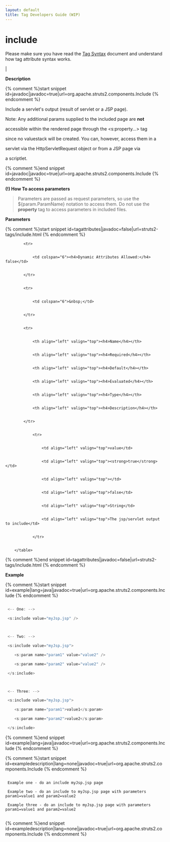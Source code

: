 ```yaml
---
layout: default
title: Tag Developers Guide (WIP)
---
```


# include


Please make sure you have read the [Tag Syntax](#PAGE_13927) document and understand how tag attribute syntax works.

| 

__Description__



{% comment %}start snippet id=javadoc|javadoc=true|url=org.apache.struts2.components.Include {% endcomment %}
<p> <p>Include a servlet's output (result of servlet or a JSP page).</p>
 <p>Note: Any additional params supplied to the included page are <b>not</b>
 accessible within the rendered page through the <s:property...> tag
 since no valuestack will be created. You can, however, access them in a
 servlet via the HttpServletRequest object or from a JSP page via
 a scriptlet.</p></p>
{% comment %}end snippet id=javadoc|javadoc=true|url=org.apache.struts2.components.Include {% endcomment %}

**(!) How To access parameters**


> 

> 

> Parameters are passed as request parameters, so use the \${param.ParamName} notation to access them. Do not use the **property** tag to access parameters in included files.

> 

__Parameters__



{% comment %}start snippet id=tagattributes|javadoc=false|url=struts2-tags/include.html {% endcomment %}
<p>		<table width="100%">
			<tr>
				<td colspan="6"><h4>Dynamic Attributes Allowed:</h4> false</td>
			</tr>
			<tr>
				<td colspan="6">&nbsp;</td>
			</tr>
			<tr>
				<th align="left" valign="top"><h4>Name</h4></th>
				<th align="left" valign="top"><h4>Required</h4></th>
				<th align="left" valign="top"><h4>Default</h4></th>
				<th align="left" valign="top"><h4>Evaluated</h4></th>
				<th align="left" valign="top"><h4>Type</h4></th>
				<th align="left" valign="top"><h4>Description</h4></th>
			</tr>
				<tr>
					<td align="left" valign="top">value</td>
					<td align="left" valign="top"><strong>true</strong></td>
					<td align="left" valign="top"></td>
					<td align="left" valign="top">false</td>
					<td align="left" valign="top">String</td>
					<td align="left" valign="top">The jsp/servlet output to include</td>
				</tr>
		</table></p>
{% comment %}end snippet id=tagattributes|javadoc=false|url=struts2-tags/include.html {% endcomment %}

__Example__



{% comment %}start snippet id=example|lang=java|javadoc=true|url=org.apache.struts2.components.Include {% endcomment %}

```java
 <-- One: -->
 <s:include value="myJsp.jsp" />

 <-- Two: -->
 <s:include value="myJsp.jsp">
    <s:param name="param1" value="value2" />
    <s:param name="param2" value="value2" />
 </s:include>

 <-- Three: -->
 <s:include value="myJsp.jsp">
    <s:param name="param1">value1</s:param>
    <s:param name="param2">value2</s:param>
 </s:include>
```

{% comment %}end snippet id=example|lang=java|javadoc=true|url=org.apache.struts2.components.Include {% endcomment %}


{% comment %}start snippet id=exampledescription|lang=none|javadoc=true|url=org.apache.struts2.components.Include {% endcomment %}

```none
 Example one - do an include myJsp.jsp page
 Example two - do an include to myJsp.jsp page with parameters param1=value1 and param2=value2
 Example three - do an include to myJsp.jsp page with parameters param1=value1 and param2=value2
```

{% comment %}end snippet id=exampledescription|lang=none|javadoc=true|url=org.apache.struts2.components.Include {% endcomment %}
